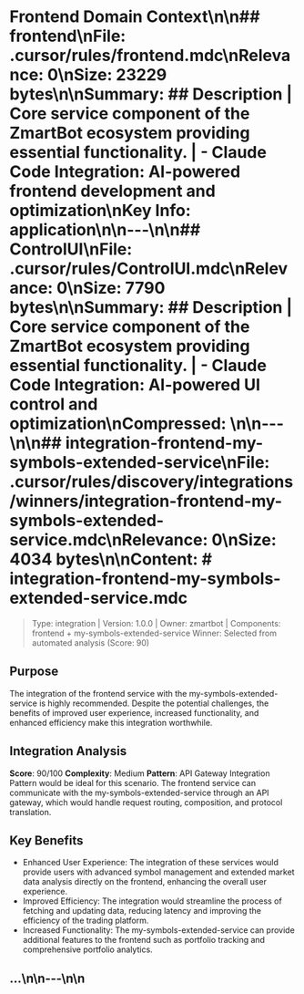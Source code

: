 # Frontend Domain Context\n\n## frontend\n**File**: .cursor/rules/frontend.mdc\n**Relevance**: 0\n**Size**: 23229 bytes\n\n**Summary**: ## Description | Core service component of the ZmartBot ecosystem providing essential functionality. | - **Claude Code Integration**: AI-powered frontend development and optimization\n**Key Info**: application\n\n---\n\n## ControlUI\n**File**: .cursor/rules/ControlUI.mdc\n**Relevance**: 0\n**Size**: 7790 bytes\n\n**Summary**: ## Description | Core service component of the ZmartBot ecosystem providing essential functionality. | - **Claude Code Integration**: AI-powered UI control and optimization\n**Compressed**: \n\n---\n\n## integration-frontend-my-symbols-extended-service\n**File**: .cursor/rules/discovery/integrations/winners/integration-frontend-my-symbols-extended-service.mdc\n**Relevance**: 0\n**Size**: 4034 bytes\n\n**Content**: # integration-frontend-my-symbols-extended-service.mdc
> Type: integration | Version: 1.0.0 | Owner: zmartbot | Components: frontend + my-symbols-extended-service
> Winner: Selected from automated analysis (Score: 90)

## Purpose
The integration of the frontend service with the my-symbols-extended-service is highly recommended. Despite the potential challenges, the benefits of improved user experience, increased functionality, and enhanced efficiency make this integration worthwhile.

## Integration Analysis
**Score**: 90/100
**Complexity**: Medium
**Pattern**: API Gateway Integration Pattern would be ideal for this scenario. The frontend service can communicate with the my-symbols-extended-service through an API gateway, which would handle request routing, composition, and protocol translation.

## Key Benefits
- Enhanced User Experience: The integration of these services would provide users with advanced symbol management and extended market data analysis directly on the frontend, enhancing the overall user experience.
- Improved Efficiency: The integration would streamline the process of fetching and updating data, reducing latency and improving the efficiency of the trading platform.
- Increased Functionality: The my-symbols-extended-service can provide additional features to the frontend such as portfolio tracking and comprehensive portfolio analytics.

## ...\n\n---\n\n